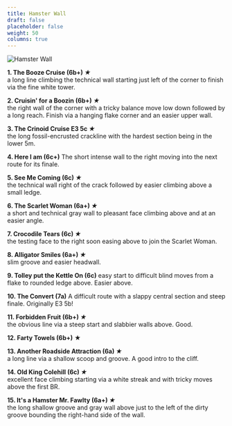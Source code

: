 ```yaml
---
title: Hamster Wall
draft: false
placeholder: false
weight: 50
columns: true
---
```


![Hamster Wall](/img/peak/matlock/colehill-hamster-wall.jpg)

**1. The Booze Cruise (6b+) *★***  
a long line climbing the technical wall starting just left of the corner to finish via the fine white tower.

**2. Cruisin' for a Boozin (6b+) *★***  
the right wall of the corner with a tricky balance move low down followed by a long reach. Finish via a hanging flake corner and an easier upper wall.

**3. The Crinoid Cruise E3 5c *★***  
the long fossil-encrusted crackline with the hardest section being in the lower 5m.

**4. Here I am (6c+)** The short intense wall to the right moving into the next route for its finale.

**5. See Me Coming (6c) *★***  
the technical wall right of the crack followed by easier climbing above a small ledge.

**6. The Scarlet Woman (6a+) *★***  
a short and technical gray wall to pleasant face climbing above and at an easier angle.

**7. Crocodile Tears (6c) *★***  
the testing face to the right soon easing above to join the Scarlet Woman.

**8. Alligator Smiles (6a+) *★***  
slim groove and easier headwall.

**9. Tolley put the Kettle On (6c)** easy start to difficult blind moves from a flake to rounded ledge above. Easier above.

**10. The Convert (7a)** A difficult route with a slappy central section and steep finale. Originally E3 5b!

**11. Forbidden Fruit (6b+) *★***  
the obvious line via a steep start and slabbier walls above. Good.

**12. Farty Towels (6b+)** &starf;

**13. Another Roadside Attraction (6a) *★***  
a long line via a shallow scoop and groove. A good intro to the cliff.

**14. Old King Colehill (6c) *★***  
excellent face climbing starting via a white streak and with tricky moves above the first BR.

**15. It's a Hamster Mr. Fawlty (6a+) *★***  
the long shallow groove and gray wall above just to the left of the dirty groove bounding the right-hand side of the wall.

